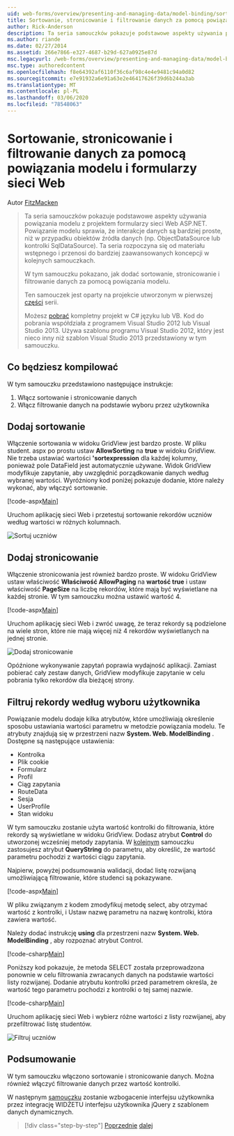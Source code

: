 ```yaml
---
uid: web-forms/overview/presenting-and-managing-data/model-binding/sorting-paging-and-filtering-data
title: Sortowanie, stronicowanie i filtrowanie danych za pomocą powiązania modelu i formularzy sieci Web | Microsoft Docs
author: Rick-Anderson
description: Ta seria samouczków pokazuje podstawowe aspekty używania powiązania modelu z projektem formularzy sieci Web ASP.NET. Powiązanie modelu sprawia, że interakcje danych są bardziej proste-...
ms.author: riande
ms.date: 02/27/2014
ms.assetid: 266e7866-e327-4687-b29d-627a0925e87d
msc.legacyurl: /web-forms/overview/presenting-and-managing-data/model-binding/sorting-paging-and-filtering-data
msc.type: authoredcontent
ms.openlocfilehash: f8e64392af6110f36c6af98c4e4e9481c94a0d82
ms.sourcegitcommit: e7e91932a6e91a63e2e46417626f39d6b244a3ab
ms.translationtype: MT
ms.contentlocale: pl-PL
ms.lasthandoff: 03/06/2020
ms.locfileid: "78548063"
---
```

# <a name="sorting-paging-and-filtering-data-with-model-binding-and-web-forms"></a>Sortowanie, stronicowanie i filtrowanie danych za pomocą powiązania modelu i formularzy sieci Web

Autor [FitzMacken](https://github.com/tfitzmac)

> Ta seria samouczków pokazuje podstawowe aspekty używania powiązania modelu z projektem formularzy sieci Web ASP.NET. Powiązanie modelu sprawia, że interakcje danych są bardziej proste, niż w przypadku obiektów źródła danych (np. ObjectDataSource lub kontrolki SqlDataSource). Ta seria rozpoczyna się od materiału wstępnego i przenosi do bardziej zaawansowanych koncepcji w kolejnych samouczkach.
> 
> W tym samouczku pokazano, jak dodać sortowanie, stronicowanie i filtrowanie danych za pomocą powiązania modelu.
> 
> Ten samouczek jest oparty na projekcie utworzonym w pierwszej [części](retrieving-data.md) serii.
> 
> Możesz [pobrać](https://go.microsoft.com/fwlink/?LinkId=286116) kompletny projekt w C# języku lub VB. Kod do pobrania współdziała z programem Visual Studio 2012 lub Visual Studio 2013. Używa szablonu programu Visual Studio 2012, który jest nieco inny niż szablon Visual Studio 2013 przedstawiony w tym samouczku.

## <a name="what-youll-build"></a>Co będziesz kompilować

W tym samouczku przedstawiono następujące instrukcje:

1. Włącz sortowanie i stronicowanie danych
2. Włącz filtrowanie danych na podstawie wyboru przez użytkownika

## <a name="add-sorting"></a>Dodaj sortowanie

Włączenie sortowania w widoku GridView jest bardzo proste. W pliku student. aspx po prostu ustaw **AllowSorting** na **true** w widoku GridView. Nie trzeba ustawiać wartości **'sortexpression** dla każdej kolumny, ponieważ pole DataField jest automatycznie używane. Widok GridView modyfikuje zapytanie, aby uwzględnić porządkowanie danych według wybranej wartości. Wyróżniony kod poniżej pokazuje dodanie, które należy wykonać, aby włączyć sortowanie.

[!code-aspx[Main](sorting-paging-and-filtering-data/samples/sample1.aspx?highlight=5)]

Uruchom aplikację sieci Web i przetestuj sortowanie rekordów uczniów według wartości w różnych kolumnach.

![Sortuj uczniów](sorting-paging-and-filtering-data/_static/image2.png)

## <a name="add-paging"></a>Dodaj stronicowanie

Włączenie stronicowania jest również bardzo proste. W widoku GridView ustaw właściwość **Właściwość AllowPaging** na **wartość true** i ustaw właściwość **PageSize** na liczbę rekordów, które mają być wyświetlane na każdej stronie. W tym samouczku można ustawić wartość 4.

[!code-aspx[Main](sorting-paging-and-filtering-data/samples/sample2.aspx?highlight=5)]

Uruchom aplikację sieci Web i zwróć uwagę, że teraz rekordy są podzielone na wiele stron, które nie mają więcej niż 4 rekordów wyświetlanych na jednej stronie.

![Dodaj stronicowanie](sorting-paging-and-filtering-data/_static/image4.png)

Opóźnione wykonywanie zapytań poprawia wydajność aplikacji. Zamiast pobierać cały zestaw danych, GridView modyfikuje zapytanie w celu pobrania tylko rekordów dla bieżącej strony.

## <a name="filter-records-by-user-selection"></a>Filtruj rekordy według wyboru użytkownika

Powiązanie modelu dodaje kilka atrybutów, które umożliwiają określenie sposobu ustawiania wartości parametru w metodzie powiązania modelu. Te atrybuty znajdują się w przestrzeni nazw **System. Web. ModelBinding** . Dostępne są następujące ustawienia:

- Kontrolka
- Plik cookie
- Formularz
- Profil
- Ciąg zapytania
- RouteData
- Sesja
- UserProfile
- Stan widoku

W tym samouczku zostanie użyta wartość kontrolki do filtrowania, które rekordy są wyświetlane w widoku GridView. Dodasz atrybut **Control** do utworzonej wcześniej metody zapytania. W [kolejnym](using-query-string-values-to-retrieve-data.md) samouczku zastosujesz atrybut **QueryString** do parametru, aby określić, że wartość parametru pochodzi z wartości ciągu zapytania.

Najpierw, powyżej podsumowania walidacji, dodać listę rozwijaną umożliwiającą filtrowanie, które studenci są pokazywane.

[!code-aspx[Main](sorting-paging-and-filtering-data/samples/sample3.aspx?highlight=3-11)]

W pliku związanym z kodem zmodyfikuj metodę select, aby otrzymać wartość z kontrolki, i Ustaw nazwę parametru na nazwę kontrolki, która zawiera wartość.

Należy dodać instrukcję **using** dla przestrzeni nazw **System. Web. ModelBinding** , aby rozpoznać atrybut Control.

[!code-csharp[Main](sorting-paging-and-filtering-data/samples/sample4.cs)]

Poniższy kod pokazuje, że metoda SELECT została przeprowadzona ponownie w celu filtrowania zwracanych danych na podstawie wartości listy rozwijanej. Dodanie atrybutu kontrolki przed parametrem określa, że wartość tego parametru pochodzi z kontrolki o tej samej nazwie.

[!code-csharp[Main](sorting-paging-and-filtering-data/samples/sample5.cs)]

Uruchom aplikację sieci Web i wybierz różne wartości z listy rozwijanej, aby przefiltrować listę studentów.

![Filtruj uczniów](sorting-paging-and-filtering-data/_static/image6.png)

## <a name="conclusion"></a>Podsumowanie

W tym samouczku włączono sortowanie i stronicowanie danych. Można również włączyć filtrowanie danych przez wartość kontrolki.

W następnym [samouczku](integrating-jquery-ui.md) zostanie wzbogacenie interfejsu użytkownika przez integrację WIDŻETU interfejsu użytkownika jQuery z szablonem danych dynamicznych.

> [!div class="step-by-step"]
> [Poprzednie](updating-deleting-and-creating-data.md)
> [dalej](integrating-jquery-ui.md)
